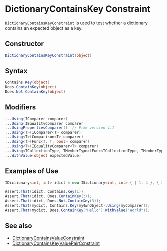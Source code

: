 # DictionaryContainsKey Constraint

`DictionaryContainsKeyConstraint` is used to test whether a dictionary
contains an expected object as a key.

## Constructor

```csharp
DictionaryContainsKeyConstraint(object)
```

## Syntax

```csharp
Contains.Key(object)
Does.ContainKey(object)
Does.Not.ContainKey(object)
```

## Modifiers

```csharp
...Using(IComparer comparer)
...Using(IEqualityComparer comparer)
...UsingPropertiesComparer()  // From version 4.1
...Using<T>(IComparer<T> comparer)
...Using<T>(Comparison<T> comparer)
...Using<T>(Func<T, T, bool> comparer)
...Using<T>(IEqualityComparer<T> comparer)
...Using<TCollectionType, TMemberType>(Func<TCollectionType, TMemberType, bool> comparison)
...WithValue(object expectedValue)
```

## Examples of Use

```csharp
IDictionary<int, int> idict = new IDictionary<int, int> { { 1, 4 }, { 2, 5 } };

Assert.That(idict, Contains.Key(1));
Assert.That(idict, Does.ContainKey(2));
Assert.That(idict, Does.Not.ContainKey(3));
Assert.That(mydict, Contains.Key(myOwnObject).Using(myComparer));
Assert.That(mydict, Does.ContainKey("Hello").WithValue("World"));
```

## See also

* [DictionaryContainsValueConstraint](DictionaryContainsValueConstraint.md)
* [DictionaryContainsKeyValuePairConstraint](DictionaryContainsKeyValuePairConstraint.md)
